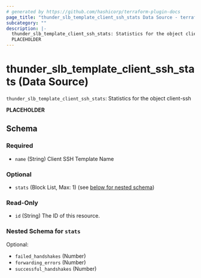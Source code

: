 ```yaml
---
# generated by https://github.com/hashicorp/terraform-plugin-docs
page_title: "thunder_slb_template_client_ssh_stats Data Source - terraform-provider-thunder"
subcategory: ""
description: |-
  thunder_slb_template_client_ssh_stats: Statistics for the object client-ssh
  PLACEHOLDER
---
```


# thunder_slb_template_client_ssh_stats (Data Source)

`thunder_slb_template_client_ssh_stats`: Statistics for the object client-ssh

__PLACEHOLDER__



<!-- schema generated by tfplugindocs -->
## Schema

### Required

- `name` (String) Client SSH Template Name

### Optional

- `stats` (Block List, Max: 1) (see [below for nested schema](#nestedblock--stats))

### Read-Only

- `id` (String) The ID of this resource.

<a id="nestedblock--stats"></a>
### Nested Schema for `stats`

Optional:

- `failed_handshakes` (Number)
- `forwarding_errors` (Number)
- `successful_handshakes` (Number)


